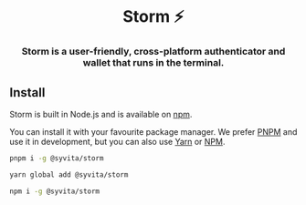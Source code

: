 <h1 align="center">Storm ⚡</h1>

<h3 align="center">Storm is a user-friendly, cross-platform authenticator and wallet that runs in the terminal.</h3>

## Install

Storm is built in Node.js and is available on [npm](https://npmjs.com/package/@syvita/storm).

You can install it with your favourite package manager. We prefer [PNPM](https://pnpm/io) and use it in development, but you can also use [Yarn](https://yarnpkg.com/) or [NPM](https://www.npmjs.com/).

```sh
pnpm i -g @syvita/storm
```

```sh
yarn global add @syvita/storm
```

```sh
npm i -g @syvita/storm
```
